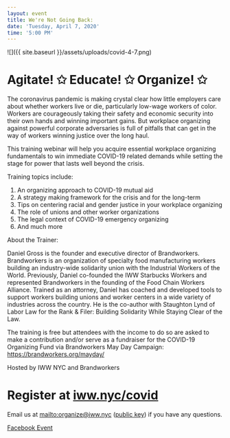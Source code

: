 ```yaml
---
layout: event
title: We're Not Going Back:
date: 'Tuesday, April 7, 2020'
time: '5:00 PM'
---
```

![]({{ site.baseurl }}/assets/uploads/covid-4-7.png)

# Agitate! ✩ Educate! ✩ Organize! ✩

The coronavirus pandemic is making crystal clear how little employers care about whether workers live or die, particularly low-wage workers of color. Workers are courageously taking their safety and economic security into their own hands and winning important gains. But workplace organizing against powerful corporate adversaries is full of pitfalls that can get in the way of workers winning justice over the long haul.

This training webinar will help you acquire essential workplace organizing fundamentals to win immediate COVID-19 related demands while setting the stage for power that lasts well beyond the crisis.

Training topics include:

1) An organizing approach to COVID-19 mutual aid
2) A strategy making framework for the crisis and for the long-term
3) Tips on centering racial and gender justice in your workplace organizing
4) The role of unions and other worker organizations
5) The legal context of COVID-19 emergency organizing
6) And much more

About the Trainer:

Daniel Gross is the founder and executive director of Brandworkers. Brandworkers is an organization of specialty food manufacturing workers building an industry-wide solidarity union with the Industrial Workers of the World. Previously, Daniel co-founded the IWW Starbucks Workers and represented Brandworkers in the founding of the Food Chain Workers Alliance. Trained as an attorney, Daniel has coached and developed tools to support workers building unions and worker centers in a wide variety of industries across the country. He is the co-author with Staughton Lynd of Labor Law for the Rank & Filer: Building Solidarity While Staying Clear of the Law.

The training is free but attendees with the income to do so are asked to make a contribution and/or serve as a fundraiser for the COVID-19 Organizing Fund via Brandworkers May Day Campaign: https://brandworkers.org/mayday/

Hosted by IWW NYC and Brandworkers

# Register at [iww.nyc/covid](https://iww.nyc/covid)

Email us at <mailto:organize@iww.nyc> ([public key](/assets/keys/publickey.organize@iww.nyc.asc)) if you have any questions.

[Facebook Event](https://www.facebook.com/events/595389221324325/)
